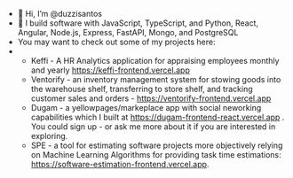 - 👋 Hi, I’m @duzzisantos
- 👀 I build software with JavaScript, TypeScript, and Python, React, Angular, Node.js, Express, FastAPI, Mongo, and PostgreSQL
- You may want to check out some of my projects here:
- - Keffi - A HR Analytics application for appraising employees monthly and yearly https://keffi-frontend.vercel.app
  - Ventorify - an inventory management system for stowing goods into the warehouse shelf, transferring to store shelf, and tracking customer sales and orders - https://ventorify-frontend.vercel.app
  - Dugam - a yellowpages/markeplace app with social neworking capabilities which I built at https://dugam-frontend-react.vercel.app . You could sign up - or ask me more about it if you are interested in exploring.
  - SPE - a tool for estimating software projects more objectively relying on Machine Learning Algorithms for providing task time estimations: https://software-estimation-frontend.vercel.app.

<!---
duzzisantos/duzzisantos is a ✨ special ✨ repository because its `README.md` (this file) appears on your GitHub profile.
You can click the Preview link to take a look at your changes.
--->

